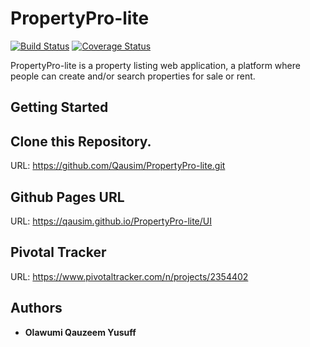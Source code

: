 # PropertyPro-lite
[![Build Status](https://travis-ci.org/Qausim/PropertyPro-lite.svg?branch=develop)](https://travis-ci.org/Qausim/PropertyPro-lite)
[![Coverage Status](https://coveralls.io/repos/github/Qausim/PropertyPro-lite/badge.svg?branch=develop)](https://coveralls.io/github/Qausim/PropertyPro-lite?branch=develop)

PropertyPro-lite is a property listing web application, a platform where people can create and/or search properties for sale or rent.

## Getting Started

## Clone this Repository.
URL: https://github.com/Qausim/PropertyPro-lite.git

## Github Pages URL
URL: https://qausim.github.io/PropertyPro-lite/UI

## Pivotal Tracker
URL: https://www.pivotaltracker.com/n/projects/2354402

## Authors
- **Olawumi Qauzeem Yusuff**
